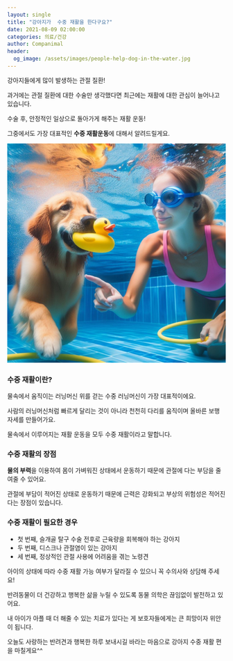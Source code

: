 ```yaml
---
layout: single
title: "강아지가  수중 재활을 한다구요?"
date: 2021-08-09 02:00:00
categories: 의료/건강
author: Companimal
header:
  og_image: /assets/images/people-help-dog-in-the-water.jpg
---
```


강아지들에게 많이 발생하는 관절 질환!

과거에는 관절 질환에 대한 수술만 생각했다면 최근에는 재활에 대한 관심이 늘어나고 있습니다.

수술 후, 안정적인 일상으로 돌아가게 해주는 재활 운동!

그중에서도 가장 대표적인 **수중 재활운동**에 대해서 알려드릴게요.

![강아지 수중 재활운동](/assets/images/people-help-dog-in-the-water.jpg)

### 수중 재활이란?

물속에서 움직이는 러닝머신 위를 걷는 수중 러닝머신이 가장 대표적이에요.

사람의 러닝머신처럼 빠르게 달리는 것이 아니라 천천히 다리를 움직이며 올바른 보행 자세를 만들어가요.

물속에서 이루어지는 재활 운동을 모두 수중 재활이라고 말합니다.

### 수중 재활의 장점

**물의 부력**을 이용하여 몸이 가벼워진 상태에서 운동하기 때문에 관절에 다는 부담을 줄여줄 수 있어요.

관절에 부담이 적어진 상태로 운동하기 때문에 근력은 강화되고 부상의 위험성은 적어진다는 장점이 있습니다.

### 수중 재활이 필요한 경우

- 첫 번째, 슬개골 탈구 수술 전후로 근육량을 회복해야 하는 강아지
- 두 번째, 디스크나 관절염이 있는 강아지
- 세 번째, 정상적인 관절 사용에 어려움을 겪는 노령견

아이의 상태에 따라 수중 재활 가능 여부가 달라질 수 있으니 꼭 수의사와 상담해 주세요!

반려동물이 더 건강하고 행복한 삶을 누릴 수 있도록 동물 의학은 끊임없이 발전하고 있어요.

내 아이가 아플 때 더 해줄 수 있는 치료가 있다는 게 보호자들에게는 큰 희망이자 위안이 됩니다.

오늘도 사랑하는 반려견과 행복한 하루 보내시길 바라는 마음으로 강아지 수중 재활 편을 마칠게요^^
